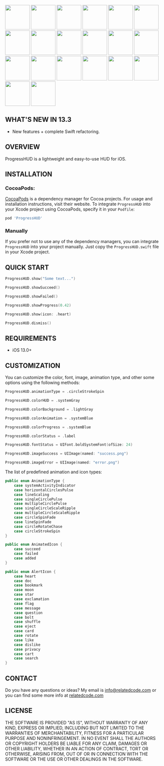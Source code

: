 <img src="https://github.com/relatedcode/ProgressHUD/raw/master/Images/001.gif" width="80"> <img src="https://github.com/relatedcode/ProgressHUD/raw/master/Images/002.gif" width="80"> <img src="https://github.com/relatedcode/ProgressHUD/raw/master/Images/003.gif" width="80"> <img src="https://github.com/relatedcode/ProgressHUD/raw/master/Images/004.gif" width="80"> <img src="https://github.com/relatedcode/ProgressHUD/raw/master/Images/005.gif" width="80"> <img src="https://github.com/relatedcode/ProgressHUD/raw/master/Images/006.gif" width="80"> <img src="https://github.com/relatedcode/ProgressHUD/raw/master/Images/007.gif" width="80"> <img src="https://github.com/relatedcode/ProgressHUD/raw/master/Images/008.gif" width="80"> <img src="https://github.com/relatedcode/ProgressHUD/raw/master/Images/009.gif" width="80"> <img src="https://github.com/relatedcode/ProgressHUD/raw/master/Images/010.gif" width="80"> <img src="https://github.com/relatedcode/ProgressHUD/raw/master/Images/011.gif" width="80"> <img src="https://github.com/relatedcode/ProgressHUD/raw/master/Images/011.png" width="80"> <img src="https://github.com/relatedcode/ProgressHUD/raw/master/Images/012.gif" width="80"> <img src="https://github.com/relatedcode/ProgressHUD/raw/master/Images/012.png" width="80"> <img src="https://github.com/relatedcode/ProgressHUD/raw/master/Images/013.gif" width="80"> <img src="https://github.com/relatedcode/ProgressHUD/raw/master/Images/013.png" width="80"> <img src="https://github.com/relatedcode/ProgressHUD/raw/master/Images/014.gif" width="80"> <img src="https://github.com/relatedcode/ProgressHUD/raw/master/Images/014.png" width="80"> <img src="https://github.com/relatedcode/ProgressHUD/raw/master/Images/015.gif" width="80"> <img src="https://github.com/relatedcode/ProgressHUD/raw/master/Images/015.png" width="80">

## WHAT'S NEW IN 13.3

- New features + complete Swift refactoring.

## OVERVIEW

ProgressHUD is a lightweight and easy-to-use HUD for iOS.

## INSTALLATION

### CocoaPods:

[CocoaPods](https://cocoapods.org) is a dependency manager for Cocoa projects. For usage and installation instructions, visit their website. To integrate `ProgressHUD` into your Xcode project using CocoaPods, specify it in your `Podfile`:

```ruby
pod 'ProgressHUD'
```

### Manually

If you prefer not to use any of the dependency managers, you can integrate `ProgressHUD` into your project manually. Just copy the `ProgressHUD.swift` file in your Xcode project.

## QUICK START

```swift
ProgressHUD.show("Some text...")
```

```swift
ProgressHUD.showSucceed()
```

```swift
ProgressHUD.showFailed()
```

```swift
ProgressHUD.showProgress(0.42)
```

```swift
ProgressHUD.show(icon: .heart)
```

```swift
ProgressHUD.dismiss()
```

## REQUIREMENTS

- iOS 13.0+

## CUSTOMIZATION

You can customize the color, font, image, animation type, and other some options using the following methods:

```swift
ProgressHUD.animationType = .circleStrokeSpin
```

```swift
ProgressHUD.colorHUD = .systemGray
```

```swift
ProgressHUD.colorBackground = .lightGray
```

```swift
ProgressHUD.colorAnimation = .systemBlue
```

```swift
ProgressHUD.colorProgress = .systemBlue
```

```swift
ProgressHUD.colorStatus = .label
```

```swift
ProgressHUD.fontStatus = UIFont.boldSystemFont(ofSize: 24)
```

```swift
ProgressHUD.imageSuccess = UIImage(named: "success.png")
```

```swift
ProgressHUD.imageError = UIImage(named: "error.png")
```

The list of predefined animation and icon types:

```swift
public enum AnimationType {
	case systemActivityIndicator
	case horizontalCirclesPulse
	case lineScaling
	case singleCirclePulse
	case multipleCirclePulse
	case singleCircleScaleRipple
	case multipleCircleScaleRipple
	case circleSpinFade
	case lineSpinFade
	case circleRotateChase
	case circleStrokeSpin
}
```

```swift
public enum AnimatedIcon {
	case succeed
	case failed
	case added
}
```

```swift
public enum AlertIcon {
	case heart
	case doc
	case bookmark
	case moon
	case star
	case exclamation
	case flag
	case message
	case question
	case bolt
	case shuffle
	case eject
	case card
	case rotate
	case like
	case dislike
	case privacy
	case cart
	case search
}
```

## CONTACT

Do you have any questions or ideas? My email is info@relatedcode.com or you can find some more info at [relatedcode.com](https://relatedcode.com)

## LICENSE

THE SOFTWARE IS PROVIDED "AS IS", WITHOUT WARRANTY OF ANY KIND, EXPRESS OR
IMPLIED, INCLUDING BUT NOT LIMITED TO THE WARRANTIES OF MERCHANTABILITY,
FITNESS FOR A PARTICULAR PURPOSE AND NONINFRINGEMENT. IN NO EVENT SHALL THE
AUTHORS OR COPYRIGHT HOLDERS BE LIABLE FOR ANY CLAIM, DAMAGES OR OTHER
LIABILITY, WHETHER IN AN ACTION OF CONTRACT, TORT OR OTHERWISE, ARISING FROM,
OUT OF OR IN CONNECTION WITH THE SOFTWARE OR THE USE OR OTHER DEALINGS IN
THE SOFTWARE.
